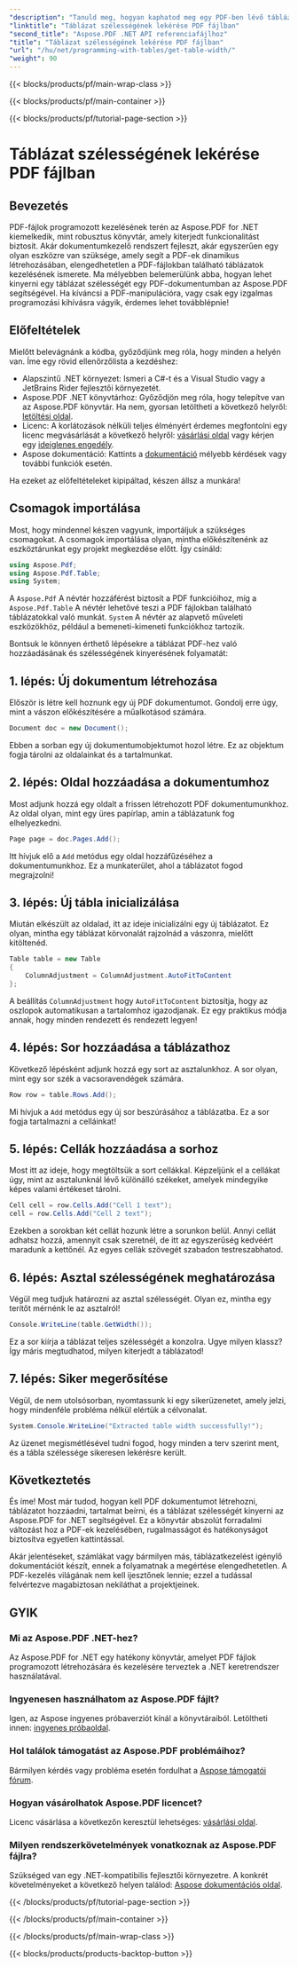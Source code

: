 ```yaml
---
"description": "Tanuld meg, hogyan kaphatod meg egy PDF-ben lévő táblázat szélességét az Aspose.PDF for .NET használatával ebből a lépésről lépésre szóló útmutatóból."
"linktitle": "Táblázat szélességének lekérése PDF fájlban"
"second_title": "Aspose.PDF .NET API referenciafájlhoz"
"title": "Táblázat szélességének lekérése PDF fájlban"
"url": "/hu/net/programming-with-tables/get-table-width/"
"weight": 90
---
```


{{< blocks/products/pf/main-wrap-class >}}

{{< blocks/products/pf/main-container >}}

{{< blocks/products/pf/tutorial-page-section >}}

# Táblázat szélességének lekérése PDF fájlban

## Bevezetés

PDF-fájlok programozott kezelésének terén az Aspose.PDF for .NET kiemelkedik, mint robusztus könyvtár, amely kiterjedt funkcionalitást biztosít. Akár dokumentumkezelő rendszert fejleszt, akár egyszerűen egy olyan eszközre van szüksége, amely segít a PDF-ek dinamikus létrehozásában, elengedhetetlen a PDF-fájlokban található táblázatok kezelésének ismerete. Ma mélyebben belemerülünk abba, hogyan lehet kinyerni egy táblázat szélességét egy PDF-dokumentumban az Aspose.PDF segítségével. Ha kíváncsi a PDF-manipulációra, vagy csak egy izgalmas programozási kihívásra vágyik, érdemes lehet továbblépnie!

## Előfeltételek

Mielőtt belevágnánk a kódba, győződjünk meg róla, hogy minden a helyén van. Íme egy rövid ellenőrzőlista a kezdéshez:

- Alapszintű .NET környezet: Ismeri a C#-t és a Visual Studio vagy a JetBrains Rider fejlesztői környezetét.
- Aspose.PDF .NET könyvtárhoz: Győződjön meg róla, hogy telepítve van az Aspose.PDF könyvtár. Ha nem, gyorsan letöltheti a következő helyről: [letöltési oldal](https://releases.aspose.com/pdf/net/).
- Licenc: A korlátozások nélküli teljes élményért érdemes megfontolni egy licenc megvásárlását a következő helyről: [vásárlási oldal](https://purchase.aspose.com/buy) vagy kérjen egy [ideiglenes engedély](https://purchase.aspose.com/temporary-license/).
- Aspose dokumentáció: Kattints a [dokumentáció](https://reference.aspose.com/pdf/net/) mélyebb kérdések vagy további funkciók esetén.

Ha ezeket az előfeltételeket kipipáltad, készen állsz a munkára!

## Csomagok importálása

Most, hogy mindennel készen vagyunk, importáljuk a szükséges csomagokat. A csomagok importálása olyan, mintha előkészítenénk az eszköztárunkat egy projekt megkezdése előtt. Így csináld:

```csharp
using Aspose.Pdf;
using Aspose.Pdf.Table;
using System;
```

A `Aspose.Pdf` A névtér hozzáférést biztosít a PDF funkcióihoz, míg a `Aspose.Pdf.Table` A névtér lehetővé teszi a PDF fájlokban található táblázatokkal való munkát. `System` A névtér az alapvető műveleti eszközökhöz, például a bemeneti-kimeneti funkciókhoz tartozik.

Bontsuk le könnyen érthető lépésekre a táblázat PDF-hez való hozzáadásának és szélességének kinyerésének folyamatát:

## 1. lépés: Új dokumentum létrehozása

Először is létre kell hoznunk egy új PDF dokumentumot. Gondolj erre úgy, mint a vászon előkészítésére a műalkotásod számára.

```csharp
Document doc = new Document();
```

Ebben a sorban egy új dokumentumobjektumot hozol létre. Ez az objektum fogja tárolni az oldalainkat és a tartalmunkat.

## 2. lépés: Oldal hozzáadása a dokumentumhoz

Most adjunk hozzá egy oldalt a frissen létrehozott PDF dokumentumunkhoz. Az oldal olyan, mint egy üres papírlap, amin a táblázatunk fog elhelyezkedni.

```csharp
Page page = doc.Pages.Add();
```

Itt hívjuk elő a `Add` metódus egy oldal hozzáfűzéséhez a dokumentumunkhoz. Ez a munkaterület, ahol a táblázatot fogod megrajzolni!

## 3. lépés: Új tábla inicializálása

Miután elkészült az oldalad, itt az ideje inicializálni egy új táblázatot. Ez olyan, mintha egy táblázat körvonalát rajzolnád a vászonra, mielőtt kitöltenéd.

```csharp
Table table = new Table
{
    ColumnAdjustment = ColumnAdjustment.AutoFitToContent
};
```

A beállítás `ColumnAdjustment` hogy `AutoFitToContent` biztosítja, hogy az oszlopok automatikusan a tartalomhoz igazodjanak. Ez egy praktikus módja annak, hogy minden rendezett és rendezett legyen!

## 4. lépés: Sor hozzáadása a táblázathoz

Következő lépésként adjunk hozzá egy sort az asztalunkhoz. A sor olyan, mint egy sor szék a vacsoravendégek számára.

```csharp
Row row = table.Rows.Add();
```

Mi hívjuk a `Add` metódus egy új sor beszúrásához a táblázatba. Ez a sor fogja tartalmazni a celláinkat!

## 5. lépés: Cellák hozzáadása a sorhoz

Most itt az ideje, hogy megtöltsük a sort cellákkal. Képzeljünk el a cellákat úgy, mint az asztalunknál lévő különálló székeket, amelyek mindegyike képes valami értékeset tárolni.

```csharp
Cell cell = row.Cells.Add("Cell 1 text");
cell = row.Cells.Add("Cell 2 text");
```

Ezekben a sorokban két cellát hozunk létre a sorunkon belül. Annyi cellát adhatsz hozzá, amennyit csak szeretnél, de itt az egyszerűség kedvéért maradunk a kettőnél. Az egyes cellák szövegét szabadon testreszabhatod.

## 6. lépés: Asztal szélességének meghatározása

Végül meg tudjuk határozni az asztal szélességét. Olyan ez, mintha egy terítőt mérnénk le az asztalról!

```csharp
Console.WriteLine(table.GetWidth());
```

Ez a sor kiírja a táblázat teljes szélességét a konzolra. Ugye milyen klassz? Így máris megtudhatod, milyen kiterjedt a táblázatod!

## 7. lépés: Siker megerősítése

Végül, de nem utolsósorban, nyomtassunk ki egy sikerüzenetet, amely jelzi, hogy mindenféle probléma nélkül elértük a célvonalat.

```csharp
System.Console.WriteLine("Extracted table width successfully!");
```

Az üzenet megismétlésével tudni fogod, hogy minden a terv szerint ment, és a tábla szélessége sikeresen lekérésre került.

## Következtetés

És íme! Most már tudod, hogyan kell PDF dokumentumot létrehozni, táblázatot hozzáadni, tartalmat beírni, és a táblázat szélességét kinyerni az Aspose.PDF for .NET segítségével. Ez a könyvtár abszolút forradalmi változást hoz a PDF-ek kezelésében, rugalmasságot és hatékonyságot biztosítva egyetlen kattintással.

Akár jelentéseket, számlákat vagy bármilyen más, táblázatkezelést igénylő dokumentációt készít, ennek a folyamatnak a megértése elengedhetetlen. A PDF-kezelés világának nem kell ijesztőnek lennie; ezzel a tudással felvértezve magabiztosan nekiláthat a projektjeinek. 

## GYIK

### Mi az Aspose.PDF .NET-hez?  
Az Aspose.PDF for .NET egy hatékony könyvtár, amelyet PDF fájlok programozott létrehozására és kezelésére terveztek a .NET keretrendszer használatával.

### Ingyenesen használhatom az Aspose.PDF fájlt?  
Igen, az Aspose ingyenes próbaverziót kínál a könyvtáraiból. Letöltheti innen: [ingyenes próbaoldal](https://releases.aspose.com/).

### Hol találok támogatást az Aspose.PDF problémáihoz?  
Bármilyen kérdés vagy probléma esetén fordulhat a [Aspose támogatói fórum](https://forum.aspose.com/c/pdf/10).

### Hogyan vásárolhatok Aspose.PDF licencet?  
Licenc vásárlása a következőn keresztül lehetséges: [vásárlási oldal](https://purchase.aspose.com/buy).

### Milyen rendszerkövetelmények vonatkoznak az Aspose.PDF fájlra?  
Szükséged van egy .NET-kompatibilis fejlesztői környezetre. A konkrét követelményeket a következő helyen találod: [Aspose dokumentációs oldal](https://reference.aspose.com/pdf/net/).

{{< /blocks/products/pf/tutorial-page-section >}}

{{< /blocks/products/pf/main-container >}}

{{< /blocks/products/pf/main-wrap-class >}}

{{< blocks/products/products-backtop-button >}}